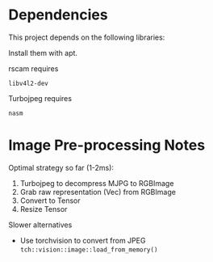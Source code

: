 # Dependencies

This project depends on the following libraries:

Install them with apt.

rscam requires

```
libv4l2-dev
```

Turbojpeg requires
```
nasm
```

# Image Pre-processing Notes

Optimal strategy so far (1-2ms):

1. Turbojpeg to decompress MJPG to RGBImage
2. Grab raw representation (Vec<u8>) from RGBImage
3. Convert to Tensor
4. Resize Tensor

Slower alternatives

+ Use torchvision to convert from JPEG `tch::vision::image::load_from_memory()`